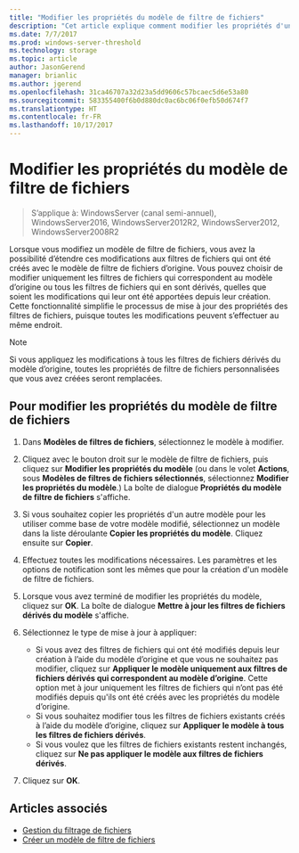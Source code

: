 ```yaml
---
title: "Modifier les propriétés du modèle de filtre de fichiers"
description: "Cet article explique comment modifier les propriétés d'un modèle de filtre de fichiers"
ms.date: 7/7/2017
ms.prod: windows-server-threshold
ms.technology: storage
ms.topic: article
author: JasonGerend
manager: brianlic
ms.author: jgerend
ms.openlocfilehash: 31ca46707a32d23a5dd9606c57bcaec5d6e53a80
ms.sourcegitcommit: 583355400f6b0d880dc0ac6bc06f0efb50d674f7
ms.translationtype: HT
ms.contentlocale: fr-FR
ms.lasthandoff: 10/17/2017
---
```

# <a name="edit-file-screen-template-properties"></a>Modifier les propriétés du modèle de filtre de fichiers

> S’applique à: WindowsServer (canal semi-annuel), WindowsServer2016, WindowsServer2012R2, WindowsServer2012, WindowsServer2008R2

Lorsque vous modifiez un modèle de filtre de fichiers, vous avez la possibilité d’étendre ces modifications aux filtres de fichiers qui ont été créés avec le modèle de filtre de fichiers d’origine. Vous pouvez choisir de modifier uniquement les filtres de fichiers qui correspondent au modèle d’origine ou tous les filtres de fichiers qui en sont dérivés, quelles que soient les modifications qui leur ont été apportées depuis leur création. Cette fonctionnalité simplifie le processus de mise à jour des propriétés des filtres de fichiers, puisque toutes les modifications peuvent s’effectuer au même endroit.

> [!Note]
> Si vous appliquez les modifications à tous les filtres de fichiers dérivés du modèle d’origine, toutes les propriétés de filtre de fichiers personnalisées que vous avez créées seront remplacées.

## <a name="to-edit-file-screen-template-properties"></a>Pour modifier les propriétés du modèle de filtre de fichiers

1.  Dans **Modèles de filtres de fichiers**, sélectionnez le modèle à modifier.

2.  Cliquez avec le bouton droit sur le modèle de filtre de fichiers, puis cliquez sur **Modifier les propriétés du modèle** (ou dans le volet **Actions**, sous **Modèles de filtres de fichiers sélectionnés**, sélectionnez **Modifier les propriétés du modèle**.) La boîte de dialogue **Propriétés du modèle de filtre de fichiers** s'affiche.

3.  Si vous souhaitez copier les propriétés d'un autre modèle pour les utiliser comme base de votre modèle modifié, sélectionnez un modèle dans la liste déroulante **Copier les propriétés du modèle**. Cliquez ensuite sur **Copier**.

4.  Effectuez toutes les modifications nécessaires. Les paramètres et les options de notification sont les mêmes que pour la création d'un modèle de filtre de fichiers.

5.  Lorsque vous avez terminé de modifier les propriétés du modèle, cliquez sur **OK**. La boîte de dialogue **Mettre à jour les filtres de fichiers dérivés du modèle** s'affiche.

6.  Sélectionnez le type de mise à jour à appliquer:

    -   Si vous avez des filtres de fichiers qui ont été modifiés depuis leur création à l’aide du modèle d’origine et que vous ne souhaitez pas modifier, cliquez sur **Appliquer le modèle uniquement aux filtres de fichiers dérivés qui correspondent au modèle d’origine**. Cette option met à jour uniquement les filtres de fichiers qui n’ont pas été modifiés depuis qu'ils ont été créés avec les propriétés du modèle d’origine.
    -   Si vous souhaitez modifier tous les filtres de fichiers existants créés à l’aide du modèle d’origine, cliquez sur **Appliquer le modèle à tous les filtres de fichiers dérivés**.
    -   Si vous voulez que les filtres de fichiers existants restent inchangés, cliquez sur **Ne pas appliquer le modèle aux filtres de fichiers dérivés**.

7.  Cliquez sur **OK**.

## <a name="see-also"></a>Articles associés

-   [Gestion du filtrage de fichiers](file-screening-management.md)
-   [Créer un modèle de filtre de fichiers](create-file-screen-template.md)



